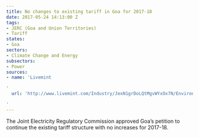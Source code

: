 ```yaml
---
title: No changes to existing tariff in Goa for 2017-18
date: 2017-05-24 14:13:00 Z
tags:
- JERC (Goa and Union Territories)
- Tariff
states:
- Goa
sectors:
- Climate Change and Energy
subsectors:
- Power
sources:
- name: 'Livemint

'
  url: 'http://www.livemint.com/Industry/JexN1grDoLQtMgvWYxOx7N/Environment-ministry-panel-defers-clearance-to-600-MW-Tawang.html

'
---
```


The Joint Electricity Regulatory Commission approved Goa’s petition to continue the existing tariff structure with no increases for 2017-18.
